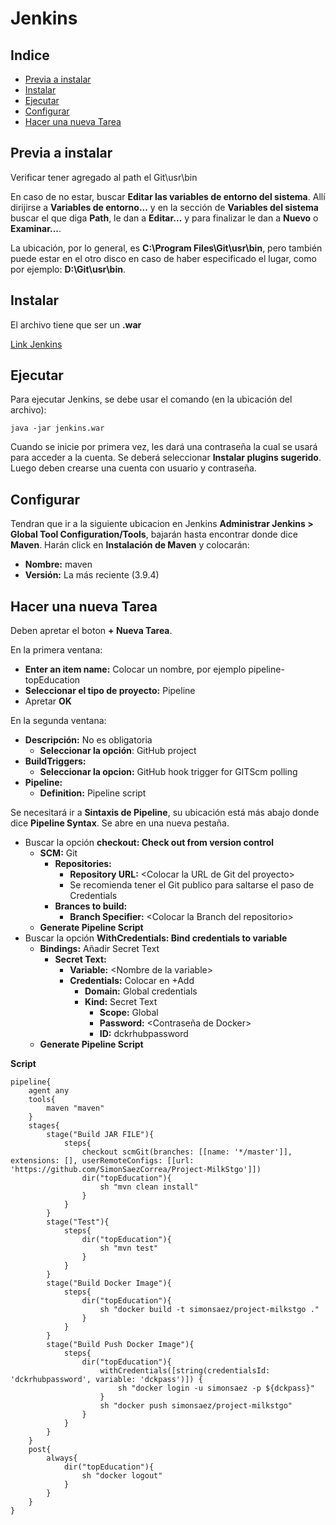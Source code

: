 # Jenkins

## Indice

* [Previa a instalar](#previa-a-instalar)
* [Instalar](#instalarn)
* [Ejecutar](#ejecutar)
* [Configurar](#configurar)
* [Hacer una nueva Tarea](#hacer-una-nueva-tarea)

## Previa a instalar

Verificar tener agregado al path el Git\usr\bin

En caso de no estar, buscar **Editar las variables de entorno del sistema**. Allí dirijirse a **Variables de entorno...** y en la sección de **Variables del sistema** buscar el que diga **Path**, le dan a **Editar...** y para finalizar le dan a **Nuevo** o **Examinar...**.

La ubicación, por lo general, es **C:\Program Files\Git\usr\bin**, pero también puede estar en el otro disco en caso de haber especificado el lugar, como por ejemplo: **D:\Git\usr\bin**.

## Instalar

El archivo tiene que ser un **.war**

[Link Jenkins](https://www.jenkins.io/download/)


## Ejecutar

Para ejecutar Jenkins, se debe usar el comando (en la ubicación del archivo):

```
java -jar jenkins.war
```

Cuando se inicie por primera vez, les dará una contraseña la cual se usará para acceder a la cuenta. Se deberá seleccionar **Instalar plugins sugerido**. Luego deben crearse una cuenta con usuario y contraseña.

## Configurar

Tendran que ir a la siguiente ubicacion en Jenkins **Administrar Jenkins > Global Tool Configuration/Tools**, bajarán hasta encontrar donde dice **Maven**. Harán click en **Instalación de Maven** y colocarán:

* **Nombre:** maven
* **Versión:** La más reciente (3.9.4)

## Hacer una nueva Tarea

Deben apretar el boton **+ Nueva Tarea**.

En la primera ventana: 
* **Enter an item name:** Colocar un nombre, por ejemplo pipeline-topEducation
* **Seleccionar el tipo de proyecto:** Pipeline
* Apretar **OK**

En la segunda ventana:
* **Descripción:** No es obligatoria
    * **Seleccionar la opción**: GitHub project
* **BuildTriggers:** 
    * **Seleccionar la opcion:** GitHub hook trigger for GITScm polling
* **Pipeline:**
    * **Definition:** Pipeline script

Se necesitará ir a **Sintaxis de Pipeline**, su ubicación está más abajo donde dice **Pipeline Syntax**. Se abre en una nueva pestaña.

* Buscar la opción **checkout: Check out from version control**
    * **SCM:** Git
        * **Repositories:**
            * **Repository URL:** \<Colocar la URL de Git del proyecto\>
            * Se recomienda tener el Git publico para saltarse el paso de Credentials
        * **Brances to build:**
            * **Branch Specifier:** \<Colocar la Branch del repositorio\>
    * **Generate Pipeline Script**
* Buscar la opción **WithCredentials: Bind credentials to variable**
    * **Bindings:** Añadir Secret Text
        * **Secret Text:**
            * **Variable:** \<Nombre de la variable\>
            * **Credentials:** Colocar en +Add
                * **Domain:** Global credentials
                * **Kind:** Secret Text
                    * **Scope:** Global
                    * **Password:** \<Contraseña de Docker\>
                    * **ID:** dckrhubpassword
    * **Generate Pipeline Script**

**Script**
```
pipeline{
    agent any
    tools{
        maven "maven"
    }
    stages{
        stage("Build JAR FILE"){
            steps{
                checkout scmGit(branches: [[name: '*/master']], extensions: [], userRemoteConfigs: [[url: 'https://github.com/SimonSaezCorrea/Project-MilkStgo']])
                dir("topEducation"){
                    sh "mvn clean install"
                }
            }
        }
        stage("Test"){
            steps{
                dir("topEducation"){
                    sh "mvn test"
                }
            }
        }
        stage("Build Docker Image"){
            steps{
                dir("topEducation"){
                    sh "docker build -t simonsaez/project-milkstgo ."
                }
            }
        }
        stage("Build Push Docker Image"){
            steps{
                dir("topEducation"){
                    withCredentials([string(credentialsId: 'dckrhubpassword', variable: 'dckpass')]) {
                        sh "docker login -u simonsaez -p ${dckpass}"
                    }
                    sh "docker push simonsaez/project-milkstgo"
                }
            }
        }
    }
    post{
        always{
            dir("topEducation"){
                sh "docker logout"
            }
        }
    }
}
```